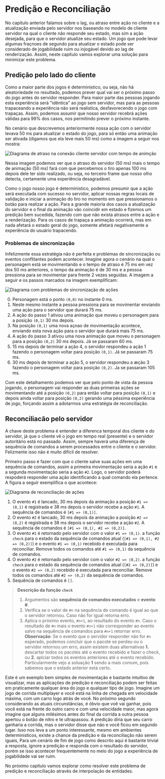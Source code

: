 # Predição e Reconciliação

No capítulo anterior falamos sobre o lag, ou atraso entre ação no cliente e a atualização enviada pelo servidor nos baseando no modelo de cliente servidor na qual o cliente não responde seu estado, mas sim a ação desejada, para que o servidor atualize seu estado. Um jogo que pode levar algumas fraçnoes de segundo para atualizar o estado pode ser considerado de jogabilidade ruim ou injogável devido ao lag de renderização. Assim, neste capítulo vamos explorar uma solução para minimizar este problema.

## Predição pelo lado do cliente 

Como a maior parte dos jogos é deterministico, ou seja, não há aleatoriedade no resultado, podemos prever qual vai ser o próximo passo do jogo antes do servidor responder. Para maior parte das pessoas jogando esta experiência será "idêntica" ao jogo sem servidor, mas para as pessoas trapaceando a experiência não será realistica, desfavorecendo o jogo com trapaças. Assim, podemos assumir que nosso servidor recebrá ações válidas para 99% dos casos, nos permitindo prever o próximo instante.

No cenário que descrevemos anteriormente nossa ação com o servidor levava 50 ms para atualizar o estado do jogo, para só então uma animação ser ativada (digamos que ela leve mais 50 ms) como a imagem a seguir nos mostra:

![Diagrama de atraso na conexão cliente servidor com tempo de animção](../imagens/animation_time.jpg)

Nessa imagem podemos ver que o atraso do servidor (50 ms) mais o tempo de animação (50 ms) fará com que percebemos o tiro apenas 100 ms depois dele ter sido realizado, ou seja, no terceiro frame que nosso olho detecta, certamente uma experiência desagradável. 

Como o jogo nosso jogo é deterministico, podemos presumir que a ação será executada com sucesso no servidor, aplicar nossas regras locais de validação e iniciar a animação do tiro no momento em que pressionamos o botão para realizar a ação. Para a grande maioria dos casos a atualização do servidor e o final da animação vão coincidir em estado e fizemos um predição bem sucedida, fazendo com que não exista atrasos entre a ação e a renderização. Para os casos de trapaça a animação ocorrerá, mas em nada afetará o estado geral do jogo, somente afetará negativamente a experiência do usuário trapacendo.

### Problemas de sincronização

Infelizmente essa estratégia não é perfeita e problemas de sincronização ou eventos conflitantes podem acontecer. Imagine agora o cenário na qual o personagem está se movimentando e o tempo de atraso é 75 ms em vez dos 50 ms anteriores, o tempo da animação é de 30 ms e a pessoa pressiona para se movimentar para frente 2 vezes seguidas. A imagem a seguir e os passos marcados na imagem exemplificam:

![Diagrama com problemas de sincronização de ações](../imagens/sync_problem.jpg)

0. Personagem está o ponto `(0,0)` no instante 0 ms.
1. Neste mesmo instante a pessoa pressiona para se movimentar enviando uma ação para o servidor que durará 75 ms.
2. A ação do passo 1 ativou uma animação que moveu o personagem para a posição `(0,1)` 30 ms depois.
3. Na posição `(0,1)` uma nova açnao de movimentação acontece, enviando esta nova ação para o servidor que durará mais 75 ms.
4. A ação do passo 3 ativou uma nova animação que moveu o personagem para a posição `(0,2)` 30 ms depois. Já se passaram 60 ms.
5. 15 ms depois de terminar a ação 4, o servidor respondeu a ação 1 fazendo o personagem voltar para posição `(0,1)`. Já se passaram 75 ms.
6. 30 ms depois de terminar a ação 5, o servidor respondeu a æção 3 fazendo o personagem voltar para posição `(0,2)`. Ja se passaram 105 ms.

Com este detalhamento podemos ver que pelo ponto de vista da pessoa jogando, o personagem vai responder as duas primeiras ações se movimentando até a posição `(0,2)` para então voltar para posição `(0,1)` e depois ainda voltar para posição `(0,2)` gerando uma péssima experiência de jogo, forçando assim a adotarmos uma estratégia de reconciliação.

## Reconciliacão pelo servidor

A chave deste problema é entender a diferenca temporal dos cliente e do servidor, já que o cliente vê o jogo em tempo real (presente) e o servidor autoritário está no passado. Assim, sempre haverá uma diferença de sequência de comandos a serem processados entre o cliente e o servidor. Felizmente isso não é muito difícil de resolver.

Primeiro passo é fazer com que o cliente salve suas ações em uma sequência de comandos, assim a primeira movimentação seria a ação `#1` e a segunda movimentação seria a ação `#2`. Logo, o servidor poderá respoderá responder uma ação identificando a qual comando ela pertence. A figura a seguir exemplifica o que acontece:

![Diagrama de reconciliação de ações](../imagens/reconciliacao.jpg)

1. O evento `#1` é lancado, 30 ms depois da animação a posição `#1 => (0,1)` é registrada e 38 ms depois o servidor recebe a ação `#1`. A sequência de comandos é `[#1 => (0,1)]`.
2. O evento `#2` é lancado, 30 ms depois da animação a posição `#2 => (0,2)` é registrada e 38 ms depois o servidor recebe a ação `#2`.  A sequência de comandos é `[#1 => (0,1), #2 => (0,2)]`.
3. O evento `#1` é retornado pelo servidor com o valor `#1 => (0,1)`. a função `check` para o estado da sequência de comandos atual (`[#1 => (0,1), #2 => (0,2)]`) e o evento `#1 => (0,1)` recebido é executada para reconciliar. Remove todos os comandos até `#1 => (0,1)` da sequência de comandos.
4. O evento `#2` é retornado pelo servidor com o valor `#2 => (0,2)`. a função `check` para o estado da sequência de comandos atual (`[#2 => (0,2)]`) e o evento `#2 => (0,2)` recebido é executada para reconciliar. Remove todos os comandos até `#2 => (0,2)` da sequência de comandos.
5. Sequência de comandos é `[]`.

> **Descrição da função `check`**
> 1. Argumentos são **sequência de comandos executados** e **evento #**.
> 2. Verifica se o valor de `#n` na sequência de comando é igual ao que o servidor retornou. Caso não for igual retorna erro.
> 3. Aplica o próximo evento, `#n+1`, ao resultado do evento `#n`. Caso o resultado de `#n` mais o evento `#n+1` não corresponder ao evento salvo na sequência de comandos para `#n+1` retornar erro.
> **Observação**: Se o evento que o servidor responder não for `#n` esperado, podemos concluir que o pacote se perdeu ou o servidor retornou um erro, assim existem duas alternativas **1.** descartar todos os pacotes até o evento recebido e fazer o check, ou **2.** aplciar todos os eventos anteriores até o evento recebido. Particularmente vejo a soluação **1** sendo a mais comum, pois sabemos que o estado anterior está certo.

Este é um exemplo bem simples de movimentação e bastante intuitivo de visualizar, mas as aplicações de predição e reconciliação podem ser feitas em praticamente qualquer área do jogo e qualquer tipo de jogo. Imagine um jogo de corrida multiplayer e você está na linha de chegada em velocidade máxima, com um carro logo atrás de você. No próximo segundo considerando as atuais circunstâncias, é óbvio que voê vai ganhar, pois você está na frente do outro carro e com uma velocidade maior, mas agora imagine que alguns milésimos antes do final da corrida a outra pessoa apertou o botão de nitro e te ultrapassou. A predição diria que seu carro ganharia a corrida, mas o servidor disse que não e você ficou em segundo lugar. Isso nos leva a um ponto interessante, mesmo em ambientes deterministicos, existe a chance da predição e da reconciliação não serem iguais, Para um cenário de fim de jogo como descrito aqui é bastante trivial a resposta, ignore a predição e responda com o resultado do servidor, porém se isso acontecer frequentemente no meio do jogo a experiência de jogabilidade vai ser ruim. 

No próximo capítulo vamos explorar como resolver este problema de predição e reconciliação através de interpolação de entidades.